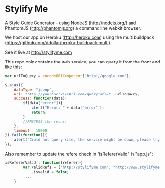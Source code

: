 Stylify Me
==========

A Style Guide Generator - using NodeJS (http://nodejs.org/) and PhantomJS (http://phantomjs.org) a command line webkit browser.

We host our app on Heroku (http://heroku.com) using the multi buildpack (https://github.com/ddollar/heroku-buildpack-multi).

See it live at http://stylifyme.com

This repo only contains the web service, you can query it from the front end like this:

```javaScript
var urlToQuery = encodeURIComponent("http://google.com");

$.ajax({
	dataType: "jsonp",
	url: "http://youreServiceUrl.com/query?url="+ urlToQuery,
	success: function(data){
		if(data["error"]){
			alert("Error: " + data["error"]);
			return;
		}
		//PROCESS the result		
	},
	timeout : 10000
}).fail(function(){
	alert("Could not query site, the service might be down, please try again later.");
});
```

Also remember to update the refere check in "isRefererValid" in "app.js":

```javaScript
isRefererValid : function(referer){
		var validRefs = ["http://stylifyme.com", "http://www.stylifyme.com", "http://stylify.herokuapp.com", "http://localhost:9185", "http://localhost:" + app.get('port')]
			,isvalid = false;
		.....
	}
```